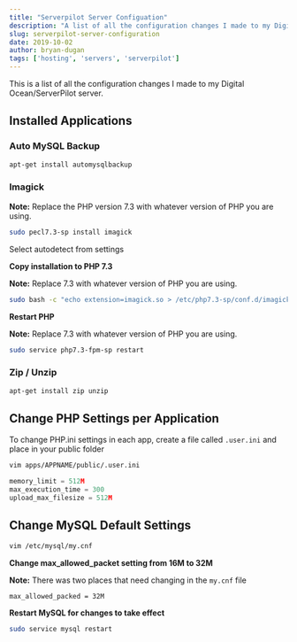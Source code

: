 ```yaml
---
title: "Serverpilot Server Configuation"
description: "A list of all the configuration changes I made to my Digital Ocean/ServerPilot server."
slug: serverpilot-server-configuration
date: 2019-10-02
author: bryan-dugan
tags: ['hosting', 'servers', 'serverpilot']
---
```


This is a list of all the configuration changes I made to my Digital Ocean/ServerPilot server.

## Installed Applications

### Auto MySQL Backup

```bash
apt-get install automysqlbackup
```

### Imagick

**Note:** Replace the PHP version 7.3 with whatever version of PHP you are using.

```bash
sudo pecl7.3-sp install imagick
```

Select autodetect from settings

**Copy installation to PHP 7.3**

**Note:** Replace 7.3 with whatever version of PHP you are using.

```bash
sudo bash -c "echo extension=imagick.so > /etc/php7.3-sp/conf.d/imagick.ini"
```

**Restart PHP**

**Note:** Replace 7.3 with whatever version of PHP you are using.

```bash
sudo service php7.3-fpm-sp restart
```

### Zip / Unzip

```bash
apt-get install zip unzip
```

## Change PHP Settings per Application

To change PHP.ini settings in each app, create a file called `.user.ini` and place in your public folder

```bash
vim apps/APPNAME/public/.user.ini
```

```jsx
memory_limit = 512M
max_execution_time = 300
upload_max_filesize = 512M
```

## Change MySQL Default Settings

```bash
vim /etc/mysql/my.cnf
```

**Change max_allowed_packet setting from 16M to 32M**

**Note:** There was two places that need changing in the `my.cnf` file

```
max_allowed_packed = 32M
```

**Restart MySQL for changes to take effect**

```bash
sudo service mysql restart
```
